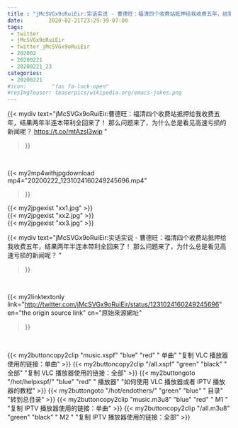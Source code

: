 ```yaml
---
title : "jMcSVGx9oRuiEir:实话实说 - 曹德旺：福清四个收费站抵押给我收费五年，结果两年半连本带利全回来了！ 那么问题来了，为什么总是看见高速亏损的新闻呢？ "
date:        2020-02-21T23:29:39-07:00
tags:
 - twitter
 - jMcSVGx9oRuiEir
 - twitter_jMcSVGx9oRuiEir
 - 202002
 - 20200221
 - 20200221_23
categories:
 - 20200221
#icon:        "fas fa-lock-open"
#resImgTeaser: teaserpics/wikipedia.org/emacs-jokes.png
---
```


{{< mydiv text="jMcSVGx9oRuiEir:曹德旺：福清四个收费站抵押给我收费五年，结果两年半连本带利全回来了！ 那么问题来了，为什么总是看见高速亏损的新闻呢？ https://t.co/mtAzsl3wip "
>}}
<br>


{{< my2mp4withjpgdownload mp4="20200222_1231024160249245696.mp4"
>}}

{{< my2jpgexist "xx1.jpg" >}}<br>
{{< my2jpgexist "xx2.jpg" >}}<br>
{{< my2jpgexist "xx3.jpg" >}}<br>



{{< mydiv text="jMcSVGx9oRuiEir:实话实说 - 曹德旺：福清四个收费站抵押给我收费五年，结果两年半连本带利全回来了！ 那么问题来了，为什么总是看见高速亏损的新闻呢？ "
>}}
<br>

{{< my2linktextonly link="http://twitter.com/jMcSVGx9oRuiEir/status/1231024160249245696"
en="the origin source link" cn="原始來源網址"
>}}


<br>

{{< my2buttoncopy2clip "music.xspf"        "blue"   "red"    " 单曲"  "复制 VLC 播放器使用的链接：单曲" >}} {{< my2buttoncopy2clip "/all.xspf"         "green"  "black"  " 全部"  "复制 VLC 播放器使用的链接：全部" >}} {{< my2buttongoto      "/hot/helpxspf/"    "blue"   "red"    " 播放器" "如何使用 VLC 播放器或者 IPTV 播放器的教程" >}} {{< my2buttongoto      "/hot/endothers/"   "green"  "blue"   " 目录"   "转到总目录" >}} {{< my2buttoncopy2clip "music.m3u8"        "blue"   "red"    " M1 "    "复制 IPTV 播放器使用的链接：单曲" >}} {{< my2buttoncopy2clip "/all.m3u8"         "green"  "black"  " M2 "    "复制 IPTV 播放器使用的链接：全部" >}} 
